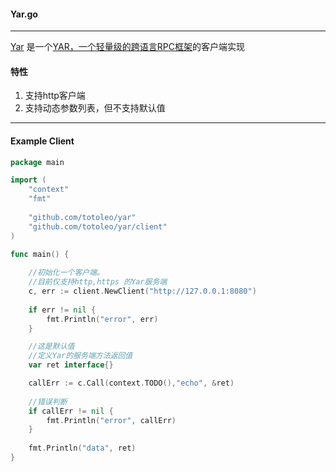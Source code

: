 #### Yar.go
-----
[Yar](https://github.com/totoleo/yar) 是一个[YAR，一个轻量级的跨语言RPC框架](https://github.com/laruence/yar)的客户端实现

#### 特性

1. 支持http客户端
2. 支持动态参数列表，但不支持默认值

-----

#### Example Client

```go
package main

import (
    "context"
	"fmt"
	
	"github.com/totoleo/yar"
	"github.com/totoleo/yar/client"
)

func main() {
    
    //初始化一个客户端。
    //目前仅支持http,https 的Yar服务端
	c, err := client.NewClient("http://127.0.0.1:8080")
    
	if err != nil {
		fmt.Println("error", err)
	}

	//这是默认值
    //定义Yar的服务端方法返回值
	var ret interface{}

	callErr := c.Call(context.TODO(),"echo", &ret)
    
    //错误判断
	if callErr != nil {
		fmt.Println("error", callErr)
	}
    
	fmt.Println("data", ret)
}

```



